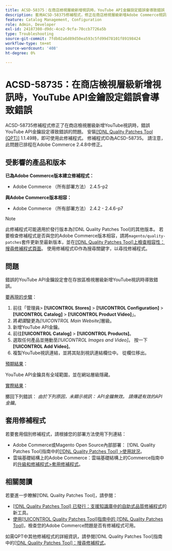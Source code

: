 ```yaml
---
title: ACSD-58375：在商店檢視層級新增視訊時，YouTube API金鑰設定錯誤會導致錯誤
description: 套用ACSD-58375修補程式，修正在商店檢視層級新增Adobe Commerce視訊時，錯誤YouTube API金鑰設定會導致錯誤的YouTube問題。
feature: Catalog Management, Configuration
role: Admin, Developer
exl-id: 24187308-d9dc-4ce2-9cfa-70ccb7726a5b
type: Troubleshooting
source-git-commit: 7fdb02a6d89d50ea593c5fd99d78101f89198424
workflow-type: tm+mt
source-wordcount: '408'
ht-degree: 0%

---
```


# ACSD-58735：在商店檢視層級新增視訊時，YouTube API金鑰設定錯誤會導致錯誤

ACSD-58735修補程式修正了在商店檢視層級新增YouTube視訊時，錯誤YouTube API金鑰設定導致錯誤的問題。 安裝[[!DNL Quality Patches Tool (QPT)]](https://experienceleague.adobe.com/en/docs/commerce-operations/tools/quality-patches-tool/quality-patches-tool-to-self-serve-quality-patches) 1.1.49時，即可使用此修補程式。 修補程式ID為ACSD-58735。 請注意，此問題已排程在Adobe Commerce 2.4.8中修正。

## 受影響的產品和版本

**已為Adobe Commerce版本建立修補程式：**

* Adobe Commerce （所有部署方法） 2.4.5-p2

**與Adobe Commerce版本相容：**

* Adobe Commerce （所有部署方法） 2.4.2 - 2.4.6-p7

>[!NOTE]
>
>此修補程式可能適用於發行版本為[!DNL Quality Patches Tool]的其他版本。 若要檢查修補程式是否與您的Adobe Commerce版本相容，請將`magento/quality-patches`套件更新至最新版本，並在[[!DNL Quality Patches Tool]上檢查相容性：搜尋修補程式頁面](https://experienceleague.adobe.com/tools/commerce-quality-patches/index.html)。 使用修補程式ID作為搜尋關鍵字，以尋找修補程式。

## 問題

錯誤的YouTube API金鑰設定會在存放區檢視層級新增YouTube視訊時導致錯誤。

<u>要再現的步驟</u>：

1. 前往「管理員> **[!UICONTROL Stores]** > **[!UICONTROL Configuration]** > **[!UICONTROL Catalog]** > **[!UICONTROL Product Video]**」。
1. 將&#x200B;*範圍*&#x200B;變更為&#x200B;*[!UICONTROL Main Website]*&#x200B;層級。
1. 新增YouTube API金鑰。
1. 前往&#x200B;**[!UICONTROL Catalog]** > **[!UICONTROL Products]**。
1. 選取任何產品並捲動至&#x200B;*[!UICONTROL Images and Video]*。 按一下&#x200B;**[!UICONTROL Add Video]**。
1. 複製YouTube視訊連結，並將其貼到視訊連結欄位中。 從欄位移出。

<u>預期結果</u>：

YouTube API金鑰具有全域範圍，並在網站層級隱藏。

<u>實際結果</u>：

擲回下列錯誤： *由於下列原因，未顯示視訊： API金鑰無效。 請傳遞有效的API金鑰*。

## 套用修補程式

若要套用個別修補程式，請根據您的部署方法使用下列連結：

* Adobe Commerce或Magento Open Source內部部署： [!DNL Quality Patches Tool]指南中的[[!DNL Quality Patches Tool] >使用狀況](/help/tools/quality-patches-tool/usage.md)。
* 雲端基礎結構上的Adobe Commerce：雲端基礎結構上的Commerce指南中的[升級和修補程式>套用修補程式](https://experienceleague.adobe.com/docs/commerce-cloud-service/user-guide/develop/upgrade/apply-patches.html)。

## 相關閱讀

若要進一步瞭解[!DNL Quality Patches Tool]，請參閱：

* [[!DNL Quality Patches Tool] 已發行：支援知識庫中的自助式品質修補程式](https://experienceleague.adobe.com/en/docs/commerce-operations/tools/quality-patches-tool/quality-patches-tool-to-self-serve-quality-patches)的新工具。
* [使用[!UICONTROL Quality Patches Tool]指南中的 [!DNL Quality Patches Tool]](/help/tools/quality-patches-tool/patches-available-in-qpt/check-patch-for-magento-issue-with-magento-quality-patches.md)，檢查您的Adobe Commerce問題是否有修補程式可用。


如需QPT中其他修補程式的詳細資訊，請參閱[!DNL Quality Patches Tool]指南中的[[!DNL Quality Patches Tool]：搜尋修補程式](https://experienceleague.adobe.com/tools/commerce-quality-patches/index.html)。
